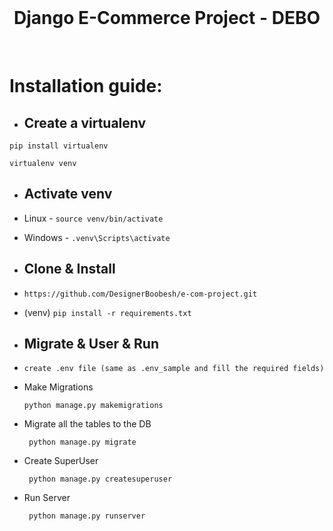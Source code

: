 <br/>
  <h1 align="center">
    Django E-Commerce Project - DEBO 
  </h1>
<br/>

# Installation guide:

- ## Create a virtualenv
```Shell
pip install virtualenv
```
```Shell
virtualenv venv
```

- ## Activate venv
- Linux - ``` source venv/bin/activate ```
- Windows - ``` .venv\Scripts\activate ```

- ## Clone & Install
- ``` https://github.com/DesignerBoobesh/e-com-project.git ```
- (venv) ``` pip install -r requirements.txt ```

- ## Migrate & User & Run
- ``` create .env file (same as .env_sample and fill the required fields) ```
- Make Migrations
  ```Shell
  python manage.py makemigrations
  ```
- Migrate all the tables to the DB
  ```Shell
   python manage.py migrate
  ```
- Create SuperUser
  ```Shell
   python manage.py createsuperuser
  ```
- Run Server
  ```Shell
   python manage.py runserver
   ```
